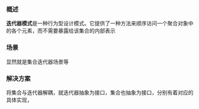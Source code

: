 ### 概述
**迭代器模式**是一种行为型设计模式。它提供了一种方法来顺序访问一个聚合对象中的各个元素，而不需要暴露给该集合的内部表示

### 场景
显然就是集合迭代器场景等

### 解决方案
将集合与迭代器解耦，就迭代器抽象为接口，集合也抽象为接口，分别有着对应的具体实现，
